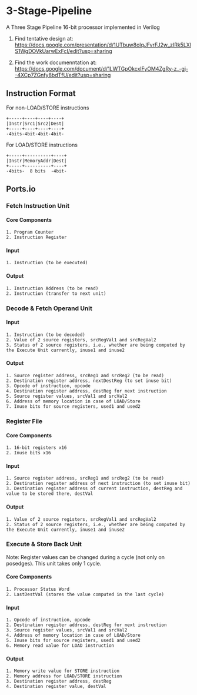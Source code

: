 # 3-Stage-Pipeline
A Three Stage Pipeline 16-bit processor implemented in Verilog 

1. Find tentative design at:
    https://docs.google.com/presentation/d/1UTbuw8olqJFvrFJ2w_zIRk5LXlS1WgDOVkUarwExFcI/edit?usp=sharing

2. Find the work documenntation at:
    https://docs.google.com/document/d/1LWTGpOkcxlFyOM4ZgRy-z_-gj--4XCp7ZGnfy8bdTfU/edit?usp=sharing
    
## Instruction Format

For non-LOAD/STORE instructions

    +-----+----+----+----+
    |Instr|Src1|Src2|Dest|
    +-----+----+----+----+
    -4bits-4bit-4bit-4bit-

For LOAD/STORE instructions

    +-----+----------+----+
    |Instr|MemoryAddr|Dest|
    +-----+----------+----+
    -4bits-  8 bits  -4bit-

## Ports.io

### Fetch Instruction Unit

#### Core Components
    1. Program Counter
    2. Instruction Register

#### Input
    1. Instruction (to be executed)

#### Output
    1. Instruction Address (to be read)
    2. Instruction (transfer to next unit)

### Decode & Fetch Operand Unit

#### Input
    1. Instruction (to be decoded)
    2. Value of 2 source registers, srcRegVal1 and srcRegVal2
    3. Status of 2 source registers, i.e., whether are being computed by the Execute Unit currently, inuse1 and inuse2 

#### Output
    1. Source register address, srcReg1 and srcReg2 (to be read)
    2. Destination register address, nextDestReg (to set inuse bit)
    3. Opcode of instruction, opcode
    4. Destination register address, destReg for next instruction
    5. Source register values, srcVal1 and srcVal2
    6. Address of memory location in case of LOAD/Store
    7. Inuse bits for source registers, used1 and used2 

### Register File

#### Core Components
    1. 16-bit registers x16
    2. Inuse bits x16

#### Input
    1. Source register address, srcReg1 and srcReg2 (to be read)
    2. Destination register address of next instruction (to set inuse bit)
    3. Destination register address of current instruction, destReg and value to be stored there, destVal

#### Output
    1. Value of 2 source registers, srcRegVal1 and srcRegVal2
    2. Status of 2 source registers, i.e., whether are being computed by the Execute Unit currently, inuse1 and inuse2 

### Execute & Store Back Unit

Note: Register values can be changed during a cycle (not only on posedges). This unit takes only 1 cycle.

#### Core Components
    1. Processor Status Word
    2. LastDestVal (stores the value computed in the last cycle)

#### Input
    1. Opcode of instruction, opcode
    2. Destination register address, destReg for next instruction
    3. Source register values, srcVal1 and srcVal2
    4. Address of memory location in case of LOAD/Store
    5. Inuse bits for source registers, used1 and used2 
    6. Memory read value for LOAD instruction

#### Output
    1. Memory write value for STORE instruction
    2. Memory address for LOAD/STORE instruction
    3. Destination register address, destReg
    4. Destination register value, destVal
